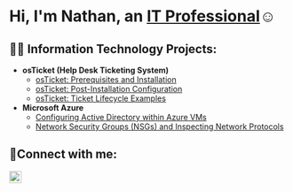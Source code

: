<h1>Hi, I'm Nathan, an <a href="https://www.linkedin.com/in/nathan-butler-008b9a353/overlay/about-this-profile/?lipi=urn%3Ali%3Apage%3Ad_flagship3_profile_view_base%3BkxgDNAMqRMOzYvucaOprew%3D%3D">IT Professional</a>☺</h1>

<h2>👨‍💻 Information Technology Projects:</h2>

- <b>osTicket (Help Desk Ticketing System)</b>
  - [osTicket: Prerequisites and Installation](https://github.com/Nathan-Butler7/osticket-prereqs)
  - [osTicket: Post-Installation Configuration](https://github.com/Nathan-Butler7/post-install-config)
  - [osTicket: Ticket Lifecycle Examples](https://github.com/Nathan-Butler7/ticket-lifecycle)
- <b>Microsoft Azure</b>
  - [Configuring Active Directory within Azure VMs](https://github.com/joshmadakorcc/configure-ad)
  - [Network Security Groups (NSGs) and Inspecting Network Protocols](https://github.com/joshmadakorcc/azure-network-protocols)

<h2>🤳Connect with me:</h2>

[<img align="left" alt="Josh | LinkedIn" width="22px" src="https://cdn.jsdelivr.net/npm/simple-icons@v3/icons/linkedin.svg" />][linkedin]

[linkedin]: https://www.linkedin.com/in/nathan-butler-008b9a353/overlay/about-this-profile/?lipi=urn%3Ali%3Apage%3Ad_flagship3_profile_view_base%3BkxgDNAMqRMOzYvucaOprew%3D%3D
